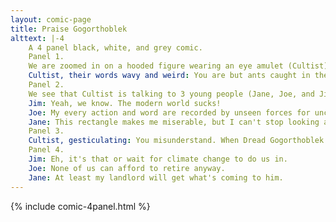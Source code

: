 ```yaml
---
layout: comic-page
title: Praise Gogorthoblek
alttext: |-4 
    A 4 panel black, white, and grey comic.
    Panel 1.
    We are zoomed in on a hooded figure wearing an eye amulet (Cultist). They carry a forked staff with a dark eye hovering over it and tendrils dangle from the dark void of the hood.
    Cultist, their words wavy and weird: You are but ants caught in the jaws of beings beyond your comprehension indifferent, or actively hostile, to your very existence.
    Panel 2.
    We see that Cultist is talking to 3 young people (Jane, Joe, and Jim) on a beach.
    Jim: Yeah, we know. The modern world sucks!
    Joe: My every action and word are recorded by unseen forces for uncertain reasons.
    Jane: This rectangle makes me miserable, but I can't stop looking at it!
    Panel 3.
    Cultist, gesticulating: You misunderstand. When Dread Gogorthoblek awakens from their slumber they will feast upon your very world!
    Panel 4.
    Jim: Eh, it's that or wait for climate change to do us in.
    Joe: None of us can afford to retire anyway.
    Jane: At least my landlord will get what's coming to him.
---
```

{% include comic-4panel.html %}